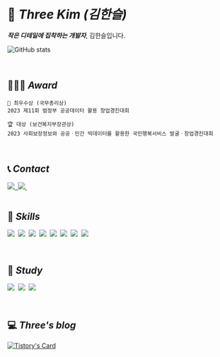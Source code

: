 # 🫧 _Three Kim (김한슬)_

_**작은 디테일에 집착하는 개발자**_, 김한슬입니다.

![GitHub stats](https://github-readme-stats.vercel.app/api?username=1three&count_private=true&show_icons=true&theme=default)

<br>

## 🏃🏻‍♀️ _Award_

```
👑 최우수상 (국무총리상)
2023 제11회 범정부 공공데이터 활용 창업경진대회

🏆 대상 (보건복지부장관상)
2023 사회보장정보와 공공ㆍ민간 빅데이터를 활용한 국민행복서비스 발굴ㆍ창업경진대회
```

<br>

## 📞 _Contact_

<div>
  <a href="mailto:1soelkim@gmail.com">
    <img src="https://img.shields.io/badge/Gmail-EA4335?style=flat-square&logo=gmail&logoColor=white"/>&nbsp;
  </a>
  <a href="https://1three.notion.site/541d73119f79431ca50062bb3243e4cd">
    <img src="https://img.shields.io/badge/NOTION-000000?style=flat-square&logo=notion&logoColor=white"/>&nbsp;
  </a>
</div>

<br>

## 🥚 _Skills_

<img src="https://img.shields.io/badge/HTML5-E34F26?style=flat-square&logo=html5&logoColor=white"/>&nbsp;
<img src="https://img.shields.io/badge/JavaScript-F7DF1E?style=flat-square&logo=javascript&logoColor=black"/>&nbsp;
<img src="https://img.shields.io/badge/CSS3-1572B6?style=flat-square&logo=css3&logoColor=white"/>&nbsp;
<img src="https://img.shields.io/badge/React-61DAFB?style=flat-square&logo=react&logoColor=black"/>&nbsp;
<img src="https://img.shields.io/badge/Tailwind CSS-06B6D4?style=flat-square&logo=tailwindcss&logoColor=white"/>&nbsp;
<img src="https://img.shields.io/badge/MUI-007FFF?style=flat-square&logo=mui&logoColor=white"/>&nbsp;
<img src="https://img.shields.io/badge/MySQL-4479A1?style=flat-square&logo=mysql&logoColor=white"/>&nbsp;
<img src="https://img.shields.io/badge/Oracle-F80000?style=flat-square&logo=oracle&logoColor=white"/>&nbsp;

<br>

## 🔎 _Study_

<img src="https://img.shields.io/badge/Next.js-000000?style=flat-square&logo=next.js&logoColor=white"/>&nbsp;
<img src="https://img.shields.io/badge/TypeScript-3178C6?style=flat-square&logo=TypeScript&logoColor=white"/>&nbsp;
<img src="https://img.shields.io/badge/Node.js-339933?style=flat-square&logo=node.js&logoColor=white"/>&nbsp;

<br>

## 💻 _Three's blog_

[![Tistory's Card](https://github-readme-tistory-card.vercel.app/api?name=1-three&theme=default)](https://1-three.tistory.com)
